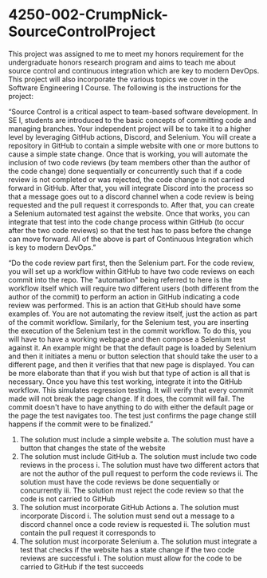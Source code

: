 # 4250-002-CrumpNick-SourceControlProject

This project was assigned to me to meet my honors requirement for the undergraduate honors research program and aims to teach me about source control and continuous integration which are key to modern DevOps. This project will also incorporate the various topics we cover in the Software Engineering I Course. The following is the instructions for the project:

“Source Control is a critical aspect to team-based software development. In SE I, students are introduced to the basic concepts of committing code and managing branches. Your independent project will be to take it to a higher level by leveraging GitHub actions, Discord, and Selenium. You will create a repository in GitHub to contain a simple website with one or more buttons to cause a simple state change. Once that is working, you will automate the inclusion of two code reviews (by team members other than the author of the code change) done sequentially or concurrently such that if a code review is not completed or was rejected, the code change is not carried forward in GitHub. After that, you will integrate Discord into the process so that a message goes out to a discord channel when a code review is being requested and the pull request it corresponds to. After that, you can create a Selenium automated test against the website. Once that works, you can integrate that test into the code change process within GitHub (to occur after the two code reviews) so that the test has to pass before the change can move forward.
All of the above is part of Continuous Integration which is key to modern DevOps.”

“Do the code review part first, then the Selenium part.
For the code review, you will set up a workflow within GitHub to have two code reviews on each commit into the repo. The "automation" being referred to here is the workflow itself which will require two different users (both different from the author of the commit) to perform an action in GitHub indicating a code review was performed. This is an action that GitHub should have some examples of.  You are not automating the review itself, just the action as part of the commit workflow.
Similarly, for the Selenium test, you are inserting the execution of the Selenium test in the commit workflow. To do this, you will have to have a working webpage and then compose a Selenium test against it. An example might be that the default page is loaded by Selenium and then it initiates a menu or button selection that should take the user to a different page, and then it verifies that that new page is displayed. You can be more elaborate than that if you wish but that type of action is all that is necessary. Once you have this test working, integrate it into the GitHub workflow. This simulates regression testing. It will verify that every commit made will not break the page change. If it does, the commit will fail. The commit doesn't have to have anything to do with either the default page or the page the test navigates too. The test just confirms the page change still happens if the commit were to be finalized.” 


1.	The solution must include a simple website
  a.	The solution must have a button that changes the state of the website
2.	The solution must include GitHub
  a.	The solution must include two code reviews in the process
    i.	The solution must have two different actors that are not the author of the pull request to perform the code reviews
    ii.	The solution must have the code reviews be done sequentially or concurrently
    iii.	The solution must reject the code review so that the code is not carried to GitHub
3.	The solution must incorporate GitHub Actions
  a.	The solution must incorporate Discord
    i.	The solution must send out a message to a discord channel once a code review is requested
    ii.	The solution must contain the pull request it corresponds to
4.	The solution must incorporate Selenium
  a.	The solution must integrate a test that checks if the website has a state change if the two code reviews are successful
    i.	The solution must allow for the code to be carried to GitHub if the test succeeds
